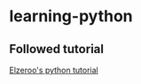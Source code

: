 # learning-python

## Followed tutorial

[Elzeroo's python tutorial](https://www.youtube.com/playlist?list=PLDoPjvoNmBAyE_gei5d18qkfIe-Z8mocs)

